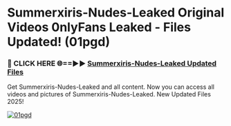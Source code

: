 # Summerxiris-Nudes-Leaked Original Videos 0nlyFans Leaked - Files Updated! (01pgd)

<h3>🔴 CLICK HERE 🌐==►► <a href="https://tinyurl.com/4mcuefdz" rel="nofollow">Summerxiris-Nudes-Leaked Updated Files</a></h3>

Get Summerxiris-Nudes-Leaked and all content. Now you can access all videos and pictures of Summerxiris-Nudes-Leaked. New Updated Files 2025!

[![01pgd](https://i.imgur.com/StAQSOY.gif)](https://tinyurl.com/4mcuefdz)
